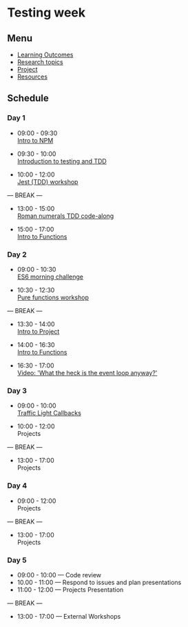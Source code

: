 # Testing week

## Menu

- [Learning Outcomes](./learning-outcomes.md)
- [Research topics](./research-afternoon.md)
- [Project](./project)
- [Resources](./resources.md)

## Schedule

### Day 1

- 09:00 - 09:30 <br>
  [Intro to NPM](https://github.com/foundersandcoders/npm-introduction)

- 09:30 - 10:00 <br>
  [Introduction to testing and TDD](https://github.com/mossa-Sammer/testing-tdd-intro)

- 10:00 - 12:00 <br>
  [Jest (TDD) workshop](https://github.com/mossa-Sammer/fizzbuzz)

— BREAK —

- 13:00 - 15:00 <br>
  [Roman numerals TDD code-along](https://github.com/Asmaathabet/Roman-Numerals)

- 15:00 - 17:00 <br>
  [Intro to Functions](./intro-to-functions-slides.md)

### Day 2

- 09:00 - 10:30 <br>
  [ES6 morning challenge](./es-6-morning-challenge.md)

- 10:30 - 12:30 <br>
  [Pure functions workshop](https://github.com/GSG-G8/ws-pure-functions-easy-testing)

— BREAK —

- 13:30 - 14:00 <br>
  [Intro to Project](./project.md)

- 14:00 - 16:30 <br>
  [Intro to Functions](./intro-to-functions-slides.md)

- 16:30 - 17:00 <br>
  [Video: 'What the heck is the event loop anyway?'](https://www.youtube.com/watch?v=8aGhZQkoFbQ)

### Day 3

- 09:00 - 10:00 <br>
  [Traffic Light Callbacks](https://github.com/foundersandcoders/morning-challenge-traffic-lights)

- 10:00 - 12:00 <br>
  Projects

— BREAK —

- 13:00 - 17:00<br>
  Projects

### Day 4

- 09:00 - 12:00 <br>
  Projects

— BREAK —

- 13:00 - 17:00 <br>
  Projects

### Day 5

- 09:00 - 10:00 — Code review
- 10.00 - 11:00 — Respond to issues and plan presentations
- 11:00 - 12:00 — Projects Presentation

— BREAK —

- 13:00 - 17:00 — External Workshops
